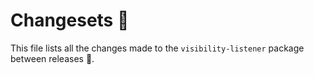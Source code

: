 # Changesets 🎉

This file lists all the changes made to the `visibility-listener` package between releases 🚀.
